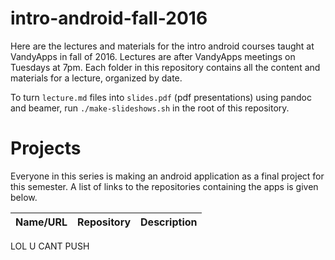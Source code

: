 intro-android-fall-2016
=======================

Here are the lectures and materials for the intro android courses taught at VandyApps in fall of 2016. Lectures are after VandyApps meetings on Tuesdays at 7pm. Each folder in this repository contains all the content and materials for a lecture, organized by date.

To turn `lecture.md` files into `slides.pdf` (pdf presentations) using pandoc and beamer, run `./make-slideshows.sh` in the root of this repository.

# Projects
Everyone in this series is making an android application as a final project for this semester. A list of links to the repositories containing the apps is given below.

| Name/URL | Repository | Description |
|----------|------------|-------------|

LOL U CANT PUSH
